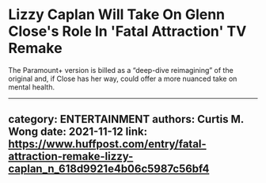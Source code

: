 # Lizzy Caplan Will Take On Glenn Close's Role In 'Fatal Attraction' TV Remake

The Paramount+ version is billed as a “deep-dive reimagining” of the original and, if Close has her way, could offer a more nuanced take on mental health.

---
category: ENTERTAINMENT
authors: Curtis M. Wong
date: 2021-11-12
link: https://www.huffpost.com/entry/fatal-attraction-remake-lizzy-caplan_n_618d9921e4b06c5987c56bf4
---
